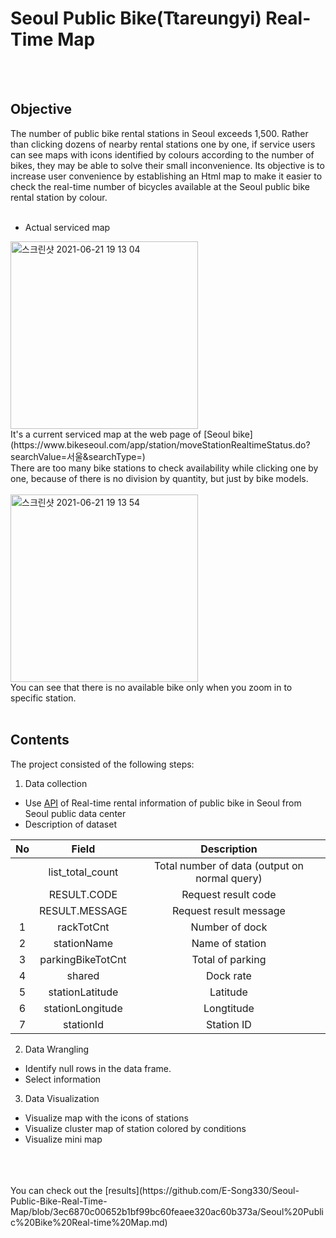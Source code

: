 # Seoul Public Bike(Ttareungyi) Real-Time Map

<br/>
<br/>

## Objective


The number of public bike rental stations in Seoul exceeds 1,500. Rather than clicking dozens of nearby rental stations one by one, if service users can see maps with icons identified by colours according to the number of bikes, they may be able to solve their small inconvenience.
Its objective is to increase user convenience by establishing an Html map to make it easier to check the real-time number of bicycles available at the Seoul public bike rental station by colour.
<br/><br/>
 * Actual serviced map
<img width="300" alt="스크린샷 2021-06-21 19 13 04" src="https://user-images.githubusercontent.com/85876717/122803978-99777600-d2c7-11eb-8fb2-69f66845daa9.png">
<br/>
It's a current serviced map at the web page of [Seoul bike](https://www.bikeseoul.com/app/station/moveStationRealtimeStatus.do?searchValue=서울&searchType=)
<br/>
There are too many bike stations to check availability while clicking one by one, because of there is no division by quantity, but just by bike models.
<br/>
<br/>

<img width="300" alt="스크린샷 2021-06-21 19 13 54" src="https://user-images.githubusercontent.com/85876717/122803990-9bd9d000-d2c7-11eb-83f3-c97cfc60d290.png">
<br/>
You can see that there is no available bike only when you zoom in to specific station.
<br/>
<br/>

## Contents

The project consisted of the following steps:

1. Data collection
  * Use [API](http://data.seoul.go.kr/dataList/OA-15493/A/1/datasetView.do) of Real-time rental information of public bike in Seoul from Seoul public data center
  * Description of dataset
 
| No |       Field       |                  Description                  |
|:--:|:-----------------:|:---------------------------------------------:|
|    | list_total_count  | Total number of data (output on normal query) |
|    | RESULT.CODE       | Request result code                           |
|    | RESULT.MESSAGE    | Request result message                        |
|  1 | rackTotCnt        | Number of dock                                |
|  2 | stationName       | Name of station                               |
|  3 | parkingBikeTotCnt | Total of parking                              |
|  4 | shared            | Dock rate                                     |
|  5 | stationLatitude   | Latitude                                      |
|  6 | stationLongitude  | Longtitude                                    |
|  7 | stationId         | Station ID                                    |
  
2. Data Wrangling
  * Identify null rows in the data frame.
  * Select information

3. Data Visualization
  * Visualize map with the icons of stations
  * Visualize cluster map of station colored by conditions
  * Visualize mini map
<br/>
<br/>
<br/>
You can check out the [results](https://github.com/E-Song330/Seoul-Public-Bike-Real-Time-Map/blob/3ec6870c00652b1bf99bc60feaee320ac60b373a/Seoul%20Public%20Bike%20Real-time%20Map.md)
